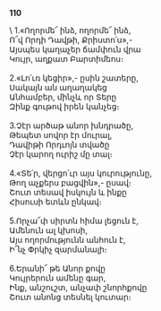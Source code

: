 **110**

\\
1.«Ողորմե՜ ինձ, ողորմե՜ ինձ,\
Ո՜վ Որդի Դավթի, Քրիստո՛ս»,-\
Այսպես կաղաչեր ճամփուն վրա\
Կույր, աղքատ Բարտիմեոս։\
\
2.«Լո՛ւռ կեցիր»,- ըսին շատերը,\
Սակայն ան աղաղակեց\
Անհամբեր, մինչև որ Տերը\
Զինք գութով իրեն կանչեց։\
\
3.Չէր արծաթ անոր խնդրածը,\
Թեպետ սովոր էր մուրալ,\
Դավիթի Որդւոյն տվածը\
Չէր կարող ուրիշ մը տալ։\
\
4.«Տե՛ր, վերցո՛ւր այս կուրությունը,\
Թող աչքերս բացվին»,- ըսավ։\
Շուտ տեսավ իսկույն և ինքը\
Հիսուսի ետևն ընկավ։\
\
5.Որչա՜փ սիրտն հիմա լեցուն է,\
Ամենուն ալ կխոսի,\
Այս ողորմությունն անհուն է,\
Ի՜նչ Փրկիչ զարմանալի։\
\
6.Երանի՜ թե Անոր քովը\
Կույրերուն ամենը գար,\
Ինք, անշուշտ, անչափ շնորհքովը\
Շուտ անոնց տեսնել կուտար։
